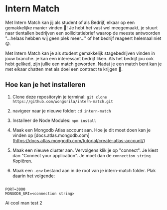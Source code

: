 # Intern Match

Met Intern Match kan jij als student of als Bedrijf, elkaar op een gemakkelijke manier vinden 🚀! Je hebt het vast wel meegemaakt, je stuurt naar tientallen bedrijven een sollicitatiebrief waarop de meeste antwoorden "...helaas hebben wij geen plek meer..." of het bedrijf reageert helemaal niet 😡.

Met Intern Match kan je als student gemakkelijk stagebedrijven vinden in jouw branche. je kan een interessant bedrijf liken. Als het bedrijf jou ook hebt geliked, zijn jullie een match geworden. Nadat je een match bent kan je met elkaar chatten met als doel een contract te krijgen 🤝.

## Hoe kan je het installeren

1. Clone deze repositoryin je terminal:
   `git clone https://github.com/wongsrila/intern-match.git`

2. navigeer naar je nieuwe folder: `cd intern-match`

3. Installeer de Node Modules: `npm install`

4. Maak een Mongodb Atlas account aan. Hoe je dit moet doen kan je vinden op [docs.atlas.mongodb.com] (https://docs.atlas.mongodb.com/tutorial/create-atlas-account/)

5. Maak een nieuwe cluster aan. Vervolgens klik je op "connect". Je kiest dan "Connect your application". Je moet dan de `connection string` Kopiëren.

6. Maak een `.env` bestand aan in de root van je intern-match folder. Plak daarin het volgende:

```.env

PORT=3000
MONGODB_URI=<connection string>

```

Ai cool man test 2
